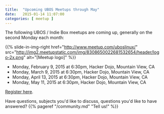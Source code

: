 ```yaml
---
title:  "Upcoming UBOS Meetups through May"
date:   2015-01-14 11:07:00
categories: [ meetup ]
---
```


The following UBOS / Indie Box meetups are coming up, generally on the second Monday each month:

{{% slide-in-img-right href="http://www.meetup.com/uboslinux/" src="http://img2.meetupstatic.com/img/8308650022681532654/header/logo-2x.png" alt="[Meetup logo]" %}}

* Monday, February 9, 2015 at 6:30pm, Hacker Dojo, Mountain View, CA
* Monday, March 9, 2015 at 6:30pm, Hacker Dojo, Mountain View, CA
* Monday, April 13, 2015 at 6:30pm, Hacker Dojo, Mountain View, CA
* Monday, May 11, 2015 at 6:30pm, Hacker Dojo, Mountain View, CA

[Register here](http://www.meetup.com/uboslinux/).

Have questions, subjects you'd like to discuss, questions you'd like to have answered?
{{% pageref "/community.md" "Tell us!" %}}
